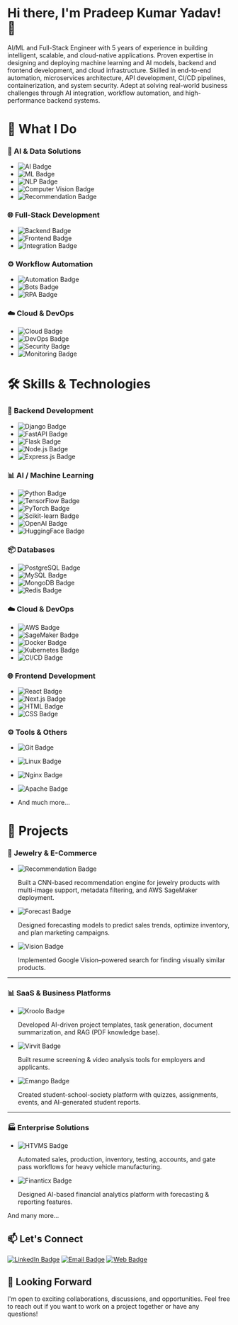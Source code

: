 # Hi there, I'm Pradeep Kumar Yadav! 👋

AI/ML and Full-Stack Engineer with 5 years of experience in building intelligent,
scalable, and cloud-native applications. Proven expertise in designing and
deploying machine learning and AI models, backend and frontend
development, and cloud infrastructure. Skilled in end-to-end automation,
microservices architecture, API development, CI/CD pipelines, containerization,
and system security. Adept at solving real-world business challenges through AI
integration, workflow automation, and high-performance backend systems.

# 💼 What I Do

### 🤖 AI & Data Solutions  
- ![AI Badge](https://img.shields.io/badge/AI%20Solutions-Intelligent%20Systems-blueviolet)  
- ![ML Badge](https://img.shields.io/badge/Machine%20Learning-Predictive%20Models-green)  
- ![NLP Badge](https://img.shields.io/badge/NLP-Language%20Processing-yellow)  
- ![Computer Vision Badge](https://img.shields.io/badge/Computer%20Vision-Image%20%26%20Video%20Analysis-orange)  
- ![Recommendation Badge](https://img.shields.io/badge/Recommendation%20Systems-Personalization-red)  

### 🌐 Full-Stack Development  
- ![Backend Badge](https://img.shields.io/badge/Backend-APIs%20%26%20Microservices-lightblue)  
- ![Frontend Badge](https://img.shields.io/badge/Frontend-Web%20%26%20Mobile%20Apps-blue)  
- ![Integration Badge](https://img.shields.io/badge/Integration-End%20to%20End%20Solutions-green)  

### ⚙️ Workflow Automation  
- ![Automation Badge](https://img.shields.io/badge/Automation-Process%20Optimization-orange)  
- ![Bots Badge](https://img.shields.io/badge/Chatbots-%26%20Marketing%20Bots-yellowgreen)  
- ![RPA Badge](https://img.shields.io/badge/RPA-Business%20Tasks%20Automation-red)  

### ☁️ Cloud & DevOps  
- ![Cloud Badge](https://img.shields.io/badge/Cloud-Native%20Deployment-blue)  
- ![DevOps Badge](https://img.shields.io/badge/DevOps-CI%2FCD%20%26%20Scaling-lightgrey)  
- ![Security Badge](https://img.shields.io/badge/Security-Enterprise%20Grade-darkred)  
- ![Monitoring Badge](https://img.shields.io/badge/Monitoring-Logs%20%26%20Analytics-green)  


# 🛠️ Skills & Technologies

### 🚀 Backend Development  
- ![Django Badge](https://img.shields.io/badge/Django-Web%20Development-brightgreen)  
- ![FastAPI Badge](https://img.shields.io/badge/FastAPI-High%20Performance%20APIs-teal)  
- ![Flask Badge](https://img.shields.io/badge/Flask-Microframework-lightgrey)  
- ![Node.js Badge](https://img.shields.io/badge/Node.js-JavaScript%20Runtime-green)  
- ![Express.js Badge](https://img.shields.io/badge/Express.js-Web%20Framework-blue)  

### 📊 AI / Machine Learning  
- ![Python Badge](https://img.shields.io/badge/Python-ML%20%26%20AI-blue)  
- ![TensorFlow Badge](https://img.shields.io/badge/TensorFlow-Deep%20Learning-orange)  
- ![PyTorch Badge](https://img.shields.io/badge/PyTorch-Deep%20Learning-red)  
- ![Scikit-learn Badge](https://img.shields.io/badge/Scikit--learn-ML-yellow)  
- ![OpenAI Badge](https://img.shields.io/badge/OpenAI-Generative%20AI-black)  
- ![HuggingFace Badge](https://img.shields.io/badge/HuggingFace-NLP%20Models-orange)  

### 📦 Databases  
- ![PostgreSQL Badge](https://img.shields.io/badge/PostgreSQL-Relational%20DB-blue)  
- ![MySQL Badge](https://img.shields.io/badge/MySQL-Relational%20DB-lightblue)  
- ![MongoDB Badge](https://img.shields.io/badge/MongoDB-NoSQL-green)  
- ![Redis Badge](https://img.shields.io/badge/Redis-Caching-red)  

### ☁️ Cloud & DevOps  
- ![AWS Badge](https://img.shields.io/badge/AWS-Cloud-orange)  
- ![SageMaker Badge](https://img.shields.io/badge/SageMaker-ML%20Deployment-yellow)  
- ![Docker Badge](https://img.shields.io/badge/Docker-Containers-blue)  
- ![Kubernetes Badge](https://img.shields.io/badge/Kubernetes-Orchestration-blueviolet)  
- ![CI/CD Badge](https://img.shields.io/badge/CI%2FCD-Automation-brightgreen)  

### 🌐 Frontend Development  
- ![React Badge](https://img.shields.io/badge/React-JavaScript%20Library-lightblue)  
- ![Next.js Badge](https://img.shields.io/badge/Next.js-Fullstack%20Framework-black)  
- ![HTML Badge](https://img.shields.io/badge/HTML-Web%20Apps-red)  
- ![CSS Badge](https://img.shields.io/badge/CSS-Web%20Design-blue)  

### ⚙️ Tools & Others  
- ![Git Badge](https://img.shields.io/badge/Git-Version%20Control-orange)  
- ![Linux Badge](https://img.shields.io/badge/Linux-OS-lightgrey)  
- ![Nginx Badge](https://img.shields.io/badge/Nginx-Web%20Server-green)  
- ![Apache Badge](https://img.shields.io/badge/Apache-Web%20Server-darkred)  

- And much more...


# 🚀 Projects  

### 💎 Jewelry & E-Commerce  
- ![Recommendation Badge](https://img.shields.io/badge/AI%20Recommendation%20System-Personalized%20Shopping-red)  

  Built a CNN-based recommendation engine for jewelry products with multi-image support, metadata filtering, and AWS SageMaker deployment.  

- ![Forecast Badge](https://img.shields.io/badge/Forecasting-System%20for%20Sales%20%26%20Demand-blueviolet)  

  Designed forecasting models to predict sales trends, optimize inventory, and plan marketing campaigns.  

- ![Vision Badge](https://img.shields.io/badge/Visual%20Search-Image%20Based%20Product%20Discovery-green) 

  Implemented Google Vision–powered search for finding visually similar products.  

---

### 📊 SaaS & Business Platforms  
- ![Kroolo Badge](https://img.shields.io/badge/Kroolo-AI%20Project%20%26%20Task%20Management-orange)  

  Developed AI-driven project templates, task generation, document summarization, and RAG (PDF knowledge base).  

- ![Virvit Badge](https://img.shields.io/badge/Virvit-AI%20Job%20%26%20Resume%20Platform-lightblue)  

  Built resume screening & video analysis tools for employers and applicants.  

- ![Emango Badge](https://img.shields.io/badge/Emango-Education%20%26%20Events%20Platform-yellowgreen)  

  Created student-school-society platform with quizzes, assignments, events, and AI-generated student reports.  

---

### 🏭 Enterprise Solutions  
- ![HTVMS Badge](https://img.shields.io/badge/HTVMS-Heavy%20Vehicle%20Management-darkred)  

  Automated sales, production, inventory, testing, accounts, and gate pass workflows for heavy vehicle manufacturing.  

- ![Finanticx Badge](https://img.shields.io/badge/Finanticx-Financial%20Data%20Analytics-darkblue)  

  Designed AI-based financial analytics platform with forecasting & reporting features.  


And many more...

## 📫 Let's Connect

[![LinkedIn Badge](https://img.shields.io/badge/LinkedIn-0077B5?style=for-the-badge&logo=linkedin&logoColor=white)](https://www.linkedin.com/in/pydev/)
[![Email Badge](https://img.shields.io/badge/Gmail-D14836?style=for-the-badge&logo=gmail&logoColor=white)](mailto:pydev.pk@gmail.com)
[![Web Badge](https://img.shields.io/badge/Web-D14836?style=for-the-badge&logo=web&logoColor=white)](https://pydev-ochre.vercel.app/)

## 🤝 Looking Forward

I'm open to exciting collaborations, discussions, and opportunities. Feel free to reach out if you want to work on a project together or have any questions!
